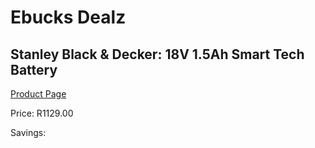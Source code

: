 
# Ebucks Dealz
## Stanley Black & Decker: 18V 1.5Ah Smart Tech Battery
[Product Page](https://www.ebucks.com/web/shop/productSelected.do?prodId=994939420&catId=370101825)

Price: R1129.00

Savings: 


	